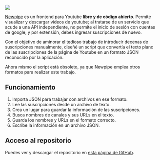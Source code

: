 
![](https://linuxreviews.org/images/thumb/b/b7/Newpipe-01.jpg/1200px-Newpipe-01.jpg)

[Newpipe](https://newpipe.net/) es un frontend para Youtube **libre y de código abierto**. Permite visualizar y descargar vídeos de youtube; al tratarse de un servicio que acude a una API independiente, no permite el inicio de sesión con cuentas de google, y por extensión, debes ingresar suscripciones de nuevo. 

Con el objetivo de aminorar el tedioso trabajo de introducir decenas de suscripciones manualmente, diseñé un script que convertía el texto plano de las suscripciones de la página de Youtube en un formato JSON reconocido por la aplicación.

Ahora mismo el script está obsoleto, ya que Newpipe emplea otros formatos para realizar este trabajo. 

## Funcionamiento 

1. Importa JSON para trabajar con archivos en ese formato.
2. Lee las suscripciones desde un archivo de texto.
3. Crea un lugar para guardar la información de las suscripciones.
4. Busca nombres de canales y sus URLs en el texto.
5. Guarda los nombres y URLs en el formato correcto.
6. Escribe la información en un archivo JSON.

## Acceso al repositorio

Puedes ver y descargar el repositorio en [esta página de GitHub](https://github.com/hugorsz-dev/trash/blob/main/youtube_to_newpipe_json.py).

